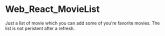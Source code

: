 # Web_React_MovieList
Just a list of movie which you can add some of you're favorite movies. The list is not peristent after a refresh.
